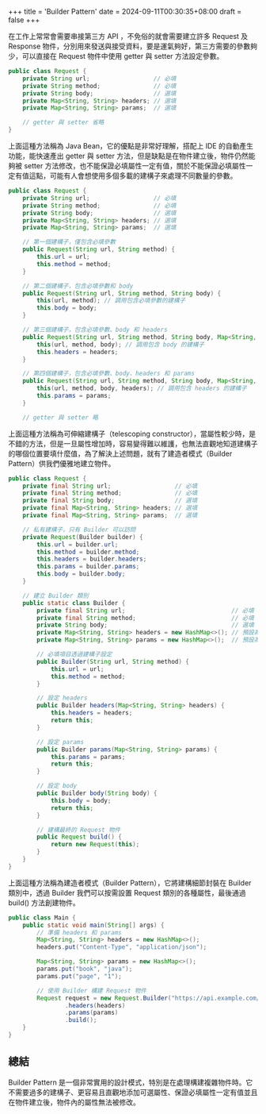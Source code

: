 +++
title = 'Builder Pattern'
date = 2024-09-11T00:30:35+08:00
draft = false
+++

在工作上常常會需要串接第三方 API ，不免俗的就會需要建立許多 Request 及 Response 物件，分別用來發送與接受資料，要是運氣夠好，第三方需要的參數夠少，可以直接在 Request 物件中使用 getter 與 setter 方法設定參數。

```java
public class Request {
    private String url;                  // 必填
    private String method;               // 必填
    private String body;                 // 選填
    private Map<String, String> headers; // 選填
    private Map<String, String> params;  // 選填

    // getter 與 setter 省略
}
```

上面這種方法稱為 Java Bean，它的優點是非常好理解，搭配上 IDE 的自動產生功能，能快速產出 getter 與 setter 方法，但是缺點是在物件建立後，物件仍然能夠被 setter 方法修改，也不能保證必填屬性一定有值，關於不能保證必填屬性一定有值這點，可能有人會想使用多個多載的建構子來處理不同數量的參數。

```java
public class Request {
    private String url;                  // 必填
    private String method;               // 必填
    private String body;                 // 選填
    private Map<String, String> headers; // 選填
    private Map<String, String> params;  // 選填

    // 第一個建構子，僅包含必填參數
    public Request(String url, String method) {
        this.url = url;
        this.method = method;
    }

    // 第二個建構子，包含必填參數和 body
    public Request(String url, String method, String body) {
        this(url, method); // 調用包含必填參數的建構子
        this.body = body;
    }

    // 第三個建構子，包含必填參數、body 和 headers
    public Request(String url, String method, String body, Map<String, String> headers) {
        this(url, method, body); // 調用包含 body 的建構子
        this.headers = headers;
    }

    // 第四個建構子，包含必填參數、body、headers 和 params
    public Request(String url, String method, String body, Map<String, String> headers, Map<String, String> params) {
        this(url, method, body, headers); // 調用包含 headers 的建構子
        this.params = params;
    }

    // getter 與 setter 略
```

上面這種方法稱為可伸縮建構子（telescoping constructor），當屬性較少時，是不錯的方法，但是一旦屬性增加時，容易變得難以維護，也無法直觀地知道建構子的哪個位置要填什麼值，為了解決上述問題，就有了建造者模式（Builder Pattern）供我們優雅地建立物件。

```java
public class Request {
    private final String url;                  // 必填
    private final String method;               // 必填
    private final String body;                 // 選填
    private final Map<String, String> headers; // 選填
    private final Map<String, String> params;  // 選填

    // 私有建構子，只有 Builder 可以訪問
    private Request(Builder builder) {
        this.url = builder.url;
        this.method = builder.method;
        this.headers = builder.headers;
        this.params = builder.params;
        this.body = builder.body;
    }

    // 建立 Builder 類別
    public static class Builder {
        private final String url;                              // 必填
        private final String method;                           // 必填
        private String body;                                   // 選填
        private Map<String, String> headers = new HashMap<>(); // 預設為空
        private Map<String, String> params = new HashMap<>();  // 預設為空

        // 必填項目透過建構子設定
        public Builder(String url, String method) {
            this.url = url;
            this.method = method;
        }

        // 設定 headers
        public Builder headers(Map<String, String> headers) {
            this.headers = headers;
            return this;
        }

        // 設定 params
        public Builder params(Map<String, String> params) {
            this.params = params;
            return this;
        }

        // 設定 body
        public Builder body(String body) {
            this.body = body;
            return this;
        }

        // 建構最終的 Request 物件
        public Request build() {
            return new Request(this);
        }
    }
}
```

上面這種方法稱為建造者模式（Builder Pattern），它將建構細節封裝在 Builder 類別中，透過 Builder 我們可以按需設置 Request 類別的各種屬性，最後通過 build() 方法創建物件。

```java
public class Main {
    public static void main(String[] args) {
        // 準備 headers 和 params
        Map<String, String> headers = new HashMap<>();
        headers.put("Content-Type", "application/json");

        Map<String, String> params = new HashMap<>();
        params.put("book", "java");
        params.put("page", "1");

        // 使用 Builder 構建 Request 物件
        Request request = new Request.Builder("https://api.example.com/search", "GET")
                .headers(headers)
                .params(params)
                .build();
    }
}
```

## 總結

Builder Pattern 是一個非常實用的設計模式，特別是在處理構建複雜物件時。它不需要過多的建構子、更容易且直觀地添加可選屬性、保證必填屬性一定有值並且在物件建立後，物件內的屬性無法被修改。